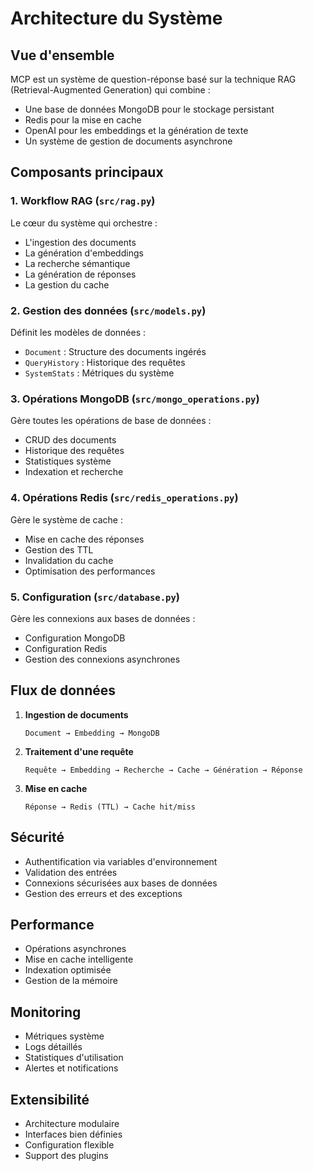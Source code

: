 # Architecture du Système

## Vue d'ensemble

MCP est un système de question-réponse basé sur la technique RAG (Retrieval-Augmented Generation) qui combine :
- Une base de données MongoDB pour le stockage persistant
- Redis pour la mise en cache
- OpenAI pour les embeddings et la génération de texte
- Un système de gestion de documents asynchrone

## Composants principaux

### 1. Workflow RAG (`src/rag.py`)

Le cœur du système qui orchestre :
- L'ingestion des documents
- La génération d'embeddings
- La recherche sémantique
- La génération de réponses
- La gestion du cache

### 2. Gestion des données (`src/models.py`)

Définit les modèles de données :
- `Document` : Structure des documents ingérés
- `QueryHistory` : Historique des requêtes
- `SystemStats` : Métriques du système

### 3. Opérations MongoDB (`src/mongo_operations.py`)

Gère toutes les opérations de base de données :
- CRUD des documents
- Historique des requêtes
- Statistiques système
- Indexation et recherche

### 4. Opérations Redis (`src/redis_operations.py`)

Gère le système de cache :
- Mise en cache des réponses
- Gestion des TTL
- Invalidation du cache
- Optimisation des performances

### 5. Configuration (`src/database.py`)

Gère les connexions aux bases de données :
- Configuration MongoDB
- Configuration Redis
- Gestion des connexions asynchrones

## Flux de données

1. **Ingestion de documents**
   ```
   Document → Embedding → MongoDB
   ```

2. **Traitement d'une requête**
   ```
   Requête → Embedding → Recherche → Cache → Génération → Réponse
   ```

3. **Mise en cache**
   ```
   Réponse → Redis (TTL) → Cache hit/miss
   ```

## Sécurité

- Authentification via variables d'environnement
- Validation des entrées
- Connexions sécurisées aux bases de données
- Gestion des erreurs et des exceptions

## Performance

- Opérations asynchrones
- Mise en cache intelligente
- Indexation optimisée
- Gestion de la mémoire

## Monitoring

- Métriques système
- Logs détaillés
- Statistiques d'utilisation
- Alertes et notifications

## Extensibilité

- Architecture modulaire
- Interfaces bien définies
- Configuration flexible
- Support des plugins 